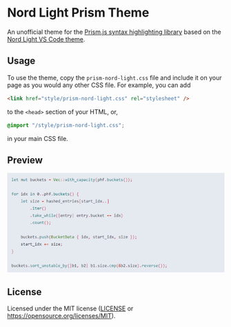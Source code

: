 # Nord Light Prism Theme

An unofficial theme for the [Prism.js syntax highlighting library](https://prismjs.com/) based on the [Nord Light VS Code theme](https://github.com/huytd/vscode-nord-light).

## Usage

To use the theme, copy the `prism-nord-light.css` file and include it on your page as you would any other CSS file. For example,
you can add

```html
<link href="style/prism-nord-light.css" rel="stylesheet" />
```

to the `<head>` section of your HTML, or,

```css
@import "/style/prism-nord-light.css";
```

in your main CSS file.

## Preview

![](https://github.com/dtrifuno/nord-light-prism-theme/blob/main/demo.png?raw=true)

## License

Licensed under the MIT license ([LICENSE](https://raw.githubusercontent.com/dtrifuno/nord-light-prism-theme/main/LICENSE) or <https://opensource.org/licenses/MIT>).
